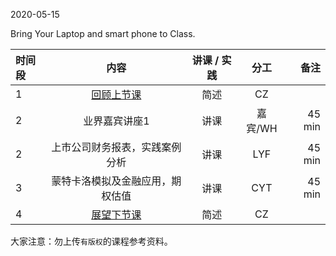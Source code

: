  

2020-05-15

Bring Your Laptop and smart phone to Class. 


|  时间段  |  内容    | 讲课 / 实践     |  分工  |备注       |
| :---    |   :----:    |   :----:    |    :----:    |       ---: |
|    1    | [回顾上节课](../WW12/WW12-Plan.md)    |  简述   |    CZ    |        |
|    2    | 业界嘉宾讲座1     |  讲课 |      嘉宾/WH      |   45 min    |
|    2    | 上市公司财务报表，实践案例分析     |  讲课 |      LYF      |   45 min    |
|    3    | 蒙特卡洛模拟及金融应用，期权估值     |    讲课     |    CYT    |   45 min  |
|    4    | [展望下节课](../WW14/WW14-Plan.md)     |  简述   |   CZ   |        | 



大家注意：勿上传``有版权``的课程参考资料。
